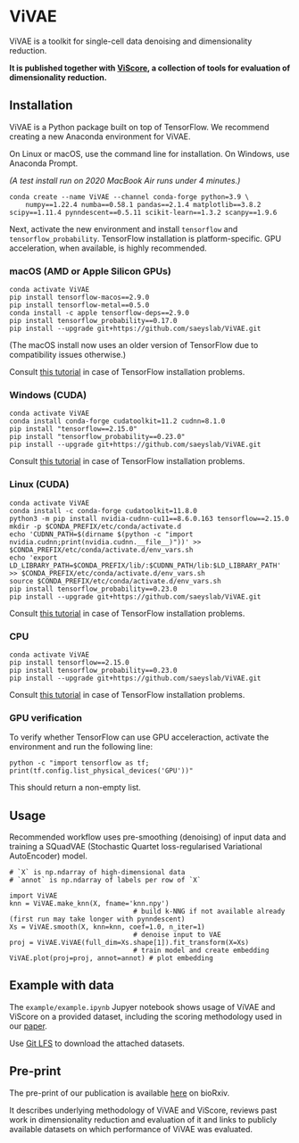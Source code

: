 # ViVAE

ViVAE is a toolkit for single-cell data denoising and dimensionality reduction.

**It is published together with [ViScore](https://github.com/saeyslab/ViScore), a collection of tools for evaluation of dimensionality reduction.**

## Installation

ViVAE is a Python package built on top of TensorFlow.
We recommend creating a new Anaconda environment for ViVAE.

On Linux or macOS, use the command line for installation.
On Windows, use Anaconda Prompt.

*(A test install run on 2020 MacBook Air runs under 4 minutes.)*

```
conda create --name ViVAE --channel conda-forge python=3.9 \
    numpy==1.22.4 numba==0.58.1 pandas==2.1.4 matplotlib==3.8.2 scipy==1.11.4 pynndescent==0.5.11 scikit-learn==1.3.2 scanpy==1.9.6
```

Next, activate the new environment and install `tensorflow` and `tensorflow_probability`.
TensorFlow installation is platform-specific.
GPU acceleration, when available, is highly recommended.

### macOS (AMD or Apple Silicon GPUs)

```
conda activate ViVAE
pip install tensorflow-macos==2.9.0
pip install tensorflow-metal==0.5.0
conda install -c apple tensorflow-deps==2.9.0
pip install tensorflow_probability==0.17.0
pip install --upgrade git+https://github.com/saeyslab/ViVAE.git
```

(The macOS install now uses an older version of TensorFlow due to compatibility issues otherwise.)

Consult [this tutorial](https://developer.apple.com/metal/tensorflow-plugin/) in case of TensorFlow installation problems.

### Windows (CUDA)

```
conda activate ViVAE
conda install conda-forge cudatoolkit=11.2 cudnn=8.1.0
pip install "tensorflow==2.15.0"
pip install "tensorflow_probability==0.23.0"
pip install --upgrade git+https://github.com/saeyslab/ViVAE.git
```

Consult [this tutorial](https://www.tensorflow.org/install/pip#windows-native) in case of TensorFlow installation problems.

### Linux (CUDA)

```
conda activate ViVAE
conda install -c conda-forge cudatoolkit=11.8.0
python3 -m pip install nvidia-cudnn-cu11==8.6.0.163 tensorflow==2.15.0
mkdir -p $CONDA_PREFIX/etc/conda/activate.d
echo 'CUDNN_PATH=$(dirname $(python -c "import nvidia.cudnn;print(nvidia.cudnn.__file__)"))' >> $CONDA_PREFIX/etc/conda/activate.d/env_vars.sh
echo 'export LD_LIBRARY_PATH=$CONDA_PREFIX/lib/:$CUDNN_PATH/lib:$LD_LIBRARY_PATH' >> $CONDA_PREFIX/etc/conda/activate.d/env_vars.sh
source $CONDA_PREFIX/etc/conda/activate.d/env_vars.sh
pip install tensorflow_probability==0.23.0
pip install --upgrade git+https://github.com/saeyslab/ViVAE.git
```

Consult [this tutorial](https://www.tensorflow.org/install/pip#linux) in case of TensorFlow installation problems.

### CPU

```
conda activate ViVAE
pip install tensorflow==2.15.0
pip install tensorflow_probability==0.23.0
pip install --upgrade git+https://github.com/saeyslab/ViVAE.git
```

Consult [this tutorial](https://www.tensorflow.org/install/pip#cpu) in case of TensorFlow installation problems.

### GPU verification

To verify whether TensorFlow can use GPU acceleraction, activate the environment and run the following line:

```
python -c "import tensorflow as tf; print(tf.config.list_physical_devices('GPU'))"
```

This should return a non-empty list.

## Usage

Recommended workflow uses pre-smoothing (denoising) of input data and training a SQuadVAE (Stochastic Quartet loss-regularised Variational AutoEncoder) model.

```
# `X` is np.ndarray of high-dimensional data
# `annot` is np.ndarray of labels per row of `X`

import ViVAE
knn = ViVAE.make_knn(X, fname='knn.npy')
                               # build k-NNG if not available already (first run may take longer with pynndescent)
Xs = ViVAE.smooth(X, knn=knn, coef=1.0, n_iter=1)
                               # denoise input to VAE
proj = ViVAE.ViVAE(full_dim=Xs.shape[1]).fit_transform(X=Xs)
                               # train model and create embedding
ViVAE.plot(proj=proj, annot=annot) # plot embedding
```

## Example with data

The `example/example.ipynb` Jupyer notebook shows usage of ViVAE and ViScore on a provided dataset, including the scoring methodology used in our [paper](https://www.biorxiv.org/content/10.1101/2023.11.23.568428v2).

Use [Git LFS](https://git-lfs.com) to download the attached datasets.

## Pre-print

The pre-print of our publication is available [here](https://www.biorxiv.org/content/10.1101/2023.11.23.568428v2) on bioRxiv.

It describes underlying methodology of ViVAE and ViScore, reviews past work in dimensionality reduction and evaluation of it and links to publicly available datasets on which performance of ViVAE was evaluated.
